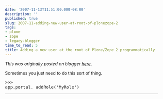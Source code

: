 ```yaml
---
date: '2007-11-13T11:51:00.000-08:00'
description: ''
published: true
slug: 2007-11-adding-new-user-at-root-of-plonezope-2
tags:
- plone
- zope
- legacy-blogger
time_to_read: 5
title: Adding a new user at the root of Plone/Zope 2 programmatically
---
```


*This was originally posted on blogger [here](https://pydanny.blogspot.com/2007/11/adding-new-user-at-root-of-plonezope-2.html)*.

Sometimes you just need to do this sort of thing.<br /><pre class="prettyprint-py">>>> app.portal._addRole('MyRole')</pre>

---

